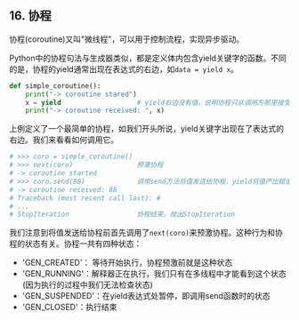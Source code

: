 ## 16. 协程

协程(coroutine)又叫"微线程"，可以用于控制流程，实现异步驱动。

Python中的协程句法与生成器类似，都是定义体内包含yield关键字的函数。不同的是，协程的yield通常出现在表达式的右边，如`data = yield x`。

```python
def simple_coroutine():
    print("-> coroutine stared")
    x = yield           	    # yield右边没有值，说明协程只从调用方那里接受数据
    print("-> coroutine received: ", x)
```

上例定义了一个最简单的协程，如我们开头所说，yield关键字出现在了表达式的右边。我们来看看如何调用它。

```python
# >>> coro = simple_coroutine()
# >>> next(coro)                预激协程
# -> coroutine started
# >>> coro.send(88)             调用send方法将值发送给协程，yield将值产出赋值给x；接着协程恢复运行
# -> coroutine received: 88
# Traceback (most recent call last): #
# ...
# StopIteration  				协程结束，抛出StopIteration
```

我们注意到将值发送给协程前首先调用了`next(coro)`来预激协程。这种行为和协程的状态有关。协程一共有四种状态：

- 'GEN_CREATED'： 等待开始执行，协程预激前就是这种状态
- 'GEN_RUNNING'：解释器正在执行，我们只有在多线程中才能看到这个状态(因为执行的过程中我们无法检查状态)
- 'GEN_SUSPENDED'：在yield表达式处暂停，即调用send函数时的状态
- 'GEN_CLOSED'：执行结束

